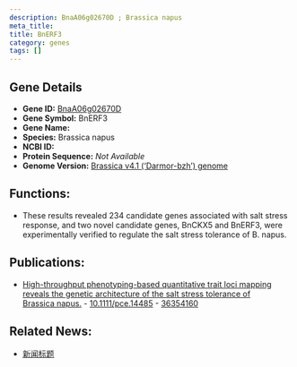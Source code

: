 ```yaml
---
description: BnaA06g02670D ; Brassica napus
meta_title:
title: BnERF3
category: genes
tags: []
---
```


## Gene Details
- **Gene ID:**	[BnaA06g02670D](https://www.maizegdb.org/gene_center/gene/BnaA06g02670D)
- **Gene Symbol:** BnERF3
- **Gene Name:** 
- **Species:** Brassica napus
- **NCBI ID:** [  ]()
- **Protein Sequence:** *Not Available*
- **Genome Version:** [ Brassica v4.1 (‘Darmor-bzh’) genome]()

## Functions:
   - These results revealed 234 candidate genes associated with salt stress response, and two novel candidate genes, BnCKX5 and BnERF3, were experimentally verified to regulate the salt stress tolerance of B. napus.

## Publications:
   - [High-throughput phenotyping-based quantitative trait loci mapping reveals the genetic architecture of the salt stress tolerance of Brassica napus.]( https://onlinelibrary.wiley.com/doi/10.1111/pce.14485 ) - [10.1111/pce.14485]( https://onlinelibrary.wiley.com/doi/10.1111/pce.14485 ) - [36354160](https://pubmed.ncbi.nlm.nih.gov/36354160/)

## Related News:
   - [新闻标题](https://mp.weixin.qq.com/s?__biz=Mzg3MDEwNDEyMg==&mid=2247541723&idx=2&sn=c1c1079abfe59b73a41851bb1cd6ce52&chksm=ce908e8ef9e707984d9cd47fac2e36a4caadf6bb25ccf233efab2d76f2eed21a16d8af4ed8a9&scene=27#wechat_redirect)

